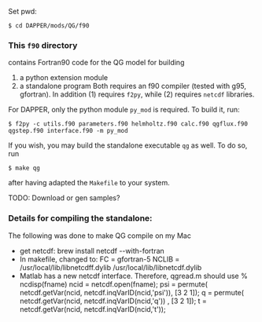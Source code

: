 
Set pwd:

    $ cd DAPPER/mods/QG/f90

### This `f90` directory
contains Fortran90 code for the QG model for building
 1. a python extension module
 2. a standalone program
Both requires an f90 compiler (tested with g95, gfortran).
In addition (1) requires `f2py`, while (2) requires `netcdf` libraries.

For DAPPER, only the python module `py_mod` is required. To build it, run:

    $ f2py -c utils.f90 parameters.f90 helmholtz.f90 calc.f90 qgflux.f90 qgstep.f90 interface.f90 -m py_mod


If you wish, you may build the standalone executable `qg` as well. To do so, run

    $ make qg

after having adapted the `Makefile` to your system.

TODO: Download or gen samples?


### Details for compiling the standalone:
The following was done to make QG compile on my Mac
- get netcdf:
    brew install netcdf --with-fortran
- In makefile, changed to: 
		FC = gfortran-5
		NCLIB = /usr/local/lib/libnetcdff.dylib /usr/local/lib/libnetcdf.dylib
- Matlab has a new netcdf interface. Therefore, qgread.m should use
  	% ncdisp(fname)
  	ncid = netcdf.open(fname);
  	psi  = permute( netcdf.getVar(ncid, netcdf.inqVarID(ncid,'psi')), [3 2 1]);
  	q    = permute( netcdf.getVar(ncid, netcdf.inqVarID(ncid,'q'))  , [3 2 1]);
  	t    = netcdf.getVar(ncid, netcdf.inqVarID(ncid,'t'));


